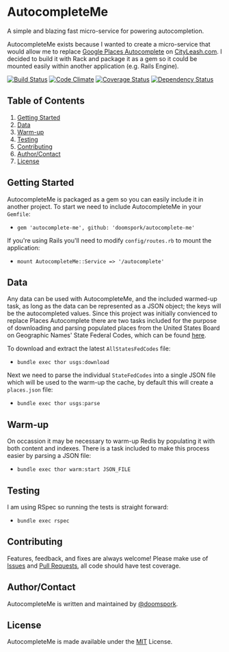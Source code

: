 # AutocompleteMe

A simple and blazing fast micro-service for powering autocompletion.

AutocompleteMe exists because I wanted to create a micro-service that would allow me to replace [Google Places Autocomplete](https://developers.google.com/places/documentation/autocomplete) on [CityLeash.com](http://www.cityleash.com).  I decided to build it with Rack and package it as a gem so it could be mounted easily within another application (e.g. Rails Engine).

[![Build Status](https://travis-ci.org/doomspork/autocomplete-me.svg?branch=master)](https://travis-ci.org/doomspork/autocomplete-me) [![Code Climate](https://codeclimate.com/github/doomspork/autocomplete-me/badges/gpa.svg)](https://codeclimate.com/github/doomspork/autocomplete-me) [![Coverage Status](https://coveralls.io/repos/doomspork/autocomplete-me/badge.png)](https://coveralls.io/r/doomspork/autocomplete-me) [![Dependency Status](https://gemnasium.com/doomspork/autocomplete-me.svg)](https://gemnasium.com/doomspork/autocomplete-me)

## Table of Contents
  1. [Getting Started](#gettingstarted)
  1. [Data](#data)
  1. [Warm-up](#warm-up)
  1. [Testing](#testing)
  1. [Contributing](#contributing)
  1. [Author/Contact](#author/contact)
  1. [License](#license)

## Getting Started

AutocompleteMe is packaged as a gem so you can easily include it in another project.  To start we need to include AutocompleteMe in your `Gemfile`:

+ `gem 'autocomplete-me', github: 'doomspork/autocomplete-me'`

If you're using Rails you'll need to modify `config/routes.rb` to mount the application:

+ `mount AutocompleteMe::Service => '/autocomplete'`

## Data

Any data can be used with AutocompleteMe, and the included warmed-up task, as long as the data can be represented as a JSON object; the keys will be the autocompleted values.  Since this project was initially convienced to replace Places Autocomplete there are two tasks included for the purpose of downloading and parsing populated places from the United States Board on Geographic Names' State Federal Codes, which can be found [here](http://geonames.usgs.gov/domestic/download_data.htm).

To download and extract the latest `AllStatesFedCodes` file:

+ `bundle exec thor usgs:download`

Next we need to parse the individual `StateFedCodes` into a single JSON file which will be used to the warm-up the cache, by default this will create a `places.json` file:

+ `bundle exec thor usgs:parse`

## Warm-up

On occassion it may be necessary to warm-up Redis by populating it with both content and indexes.  There is a task included to make this process easier by parsing a JSON file:

+ `bundle exec thor warm:start JSON_FILE`

## Testing

I am using RSpec so running the tests is straight forward:

+ `bundle exec rspec`

## Contributing

Features, feedback, and fixes are always welcome!  Please make use of [Issues](https://github.com/doomspork/autocomplete-me/issues) and [Pull Requests](https://github.com/doomspork/autocomplete-me/pulls), all code should have test coverage.

## Author/Contact

AutocompleteMe is written and maintained by [@doomspork](github.com/doomspork).

## License

AutocompleteMe is made available under the [MIT](http://opensource.org/licenses/MIT) License.
